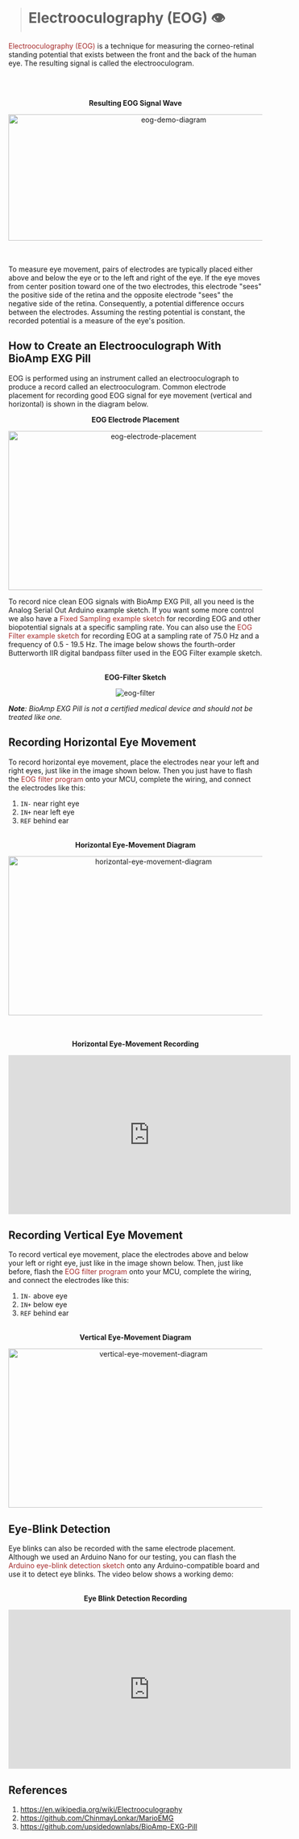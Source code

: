 ># Electrooculography (EOG) &#128065;&#65039;

   
<a href="https://en.wikipedia.org/wiki/Electrooculography" style="color: brown; text-decoration: none;"> Electrooculography (EOG)</a>
  is a technique for measuring the corneo-retinal standing potential that exists between the front and the back of the human eye. The resulting signal is called the electrooculogram.

<br></br>
<p style="text-align: center;"> <b> Resulting EOG Signal Wave </b></p>
<div style="text-align:center;">
<img src="images/EOG/bioamp-exg-pill-eog-demo.jpg" alt="eog-demo-diagram" style="height: 250px; width:640px;"/>
</div>
<br></br>

To measure eye movement, pairs of electrodes are typically placed either above and below the eye or to the left and right of the eye. If the eye moves from center position toward one of the two electrodes, this electrode "sees" the positive side of the retina and the opposite electrode "sees" the negative side of the retina. Consequently, a potential difference occurs between the electrodes. Assuming the resting potential is constant, the recorded potential is a measure of the eye's position.


## How to Create an Electrooculograph With BioAmp EXG Pill

EOG is performed using an instrument called an electrooculograph to produce a record called an electrooculogram. Common electrode placement for recording good EOG signal for eye movement (vertical and horizontal) is shown in the diagram below.

<p style="text-align: center;"> <b> EOG Electrode Placement</b></p>
<div style="text-align:center;">
<img src="images/EOG/bioamp-exg-pill-eog-electrode-placement.jpg" alt="eog-electrode-placement"  style="height: 315px; width:560px;"/>
</div>

To record nice clean EOG signals with BioAmp EXG Pill, all you need is the Analog Serial Out Arduino example sketch. If you want some more control we also have a <a href="https://github.com/upsidedownlabs/BioAmp-EXG-Pill/tree/main/software/FixedSampling" style="color: brown; text-decoration: none;"> Fixed Sampling example sketch</a>
 for recording EOG and other biopotential signals at a specific sampling rate. You can also use the <a href="https://github.com/upsidedownlabs/BioAmp-EXG-Pill/blob/main/software/EOGFilter/EOGFilter.ino" style="color: brown; text-decoration: none;"> EOG Filter example sketch</a>  for recording EOG at a sampling rate of 75.0 Hz and a frequency of 0.5 - 19.5 Hz. The image below shows the fourth-order Butterworth IIR digital bandpass filter used in the EOG Filter example sketch.
<br></br>
<p style="text-align: center;"> <b> EOG-Filter Sketch</b></p>
<div style="text-align:center;">
<img src=" images/EOG/bioamp-exg-pill-eogfilter.jpg" alt="eog-filter" style="max-width:70%;border:6px " style="height: 315px; width:560px;"/>
</div>

_**Note**: BioAmp EXG Pill is not a certified medical device and should not be treated like one._

## Recording Horizontal Eye Movement

To record horizontal eye movement, place the electrodes near your left and right eyes, just like in the image shown below. Then you just have to flash the <a href="https://github.com/upsidedownlabs/BioAmp-EXG-Pill/blob/main/software/EOGFilter/EOGFilter.ino" style="color: brown; text-decoration: none;"> EOG filter program </a>  onto your MCU, complete the wiring, and connect the electrodes like this:

1. `IN-` near right eye
2. `IN+` near left eye
3. `REF` behind ear
<br></br>
<p style="text-align: center;"> <b> Horizontal Eye-Movement Diagram </b></p>
<div style="text-align:center;">
<img src="images/EOG/bioamp-exg-pill-electrooculography-horizontal.jpg" alt="horizontal-eye-movement-diagram" style="height: 315px; width:560px;"/>
</div>
<br></br>
<p style="text-align: center;"> <b> Horizontal Eye-Movement Recording</b></p>
<div style="text-align:center;">
<iframe title="vimeo-player" src="https://player.vimeo.com/video/605740636?h=68382bb00a" width="560" height="315" frameborder="0" allowfullscreen></iframe>
</div>

## Recording Vertical Eye Movement

To record vertical eye movement, place the electrodes above and below your left or right eye, just like in the image shown below. Then, just like before, flash the <a href="https://github.com/upsidedownlabs/BioAmp-EXG-Pill/blob/main/software/EOGFilter/EOGFilter.ino" style="color: brown; text-decoration: none;"> EOG filter program </a> onto your MCU, complete the wiring, and connect the electrodes like this:

1. `IN-` above eye
2. `IN+` below eye
3. `REF` behind ear
<br></br>
<p style="text-align: center;"> <b> Vertical Eye-Movement Diagram </b></p>
<div style="text-align:center;">
<img src="images/EOG/bioamp-exg-pill-electrooculography-vertical.jpg" alt="vertical-eye-movement-diagram"  style="height: 315px; width:560px;"/>
</div>

## Eye-Blink Detection

Eye blinks can also be recorded with the same electrode placement. Although we used an Arduino Nano for our testing, you can flash the <a href="https://github.com/upsidedownlabs/BioAmp-EXG-Pill/blob/main/software/EyeBlinkDetection/EyeBlinkDetection.ino" style="color: brown; text-decoration: none;"> Arduino eye-blink detection sketch</a>
onto any Arduino-compatible board and use it to detect eye blinks. The video below shows a working demo:
<br></br>
<p style="text-align: center;"> <b> Eye Blink Detection Recording </b></p>
<div style="text-align:center;">
<iframe title="vimeo-player" src="https://player.vimeo.com/video/605736032?h=bf6b7bcb55" width="560" height="315" frameborder="0" allowfullscreen></iframe>
</div>

## References

1. <a href="https://en.wikipedia.org/wiki/Electrooculography" style="color: brown; text-decoration: none;"> https://en.wikipedia.org/wiki/Electrooculography</a>
2. <a href="https://github.com/ChinmayLonkar/MarioEMG" style="color: brown; text-decoration: none;">https://github.com/ChinmayLonkar/MarioEMG</a>
3. <a href="https://github.com/upsidedownlabs/BioAmp-EXG-Pill" style="color: brown; text-decoration: none;">https://github.com/upsidedownlabs/BioAmp-EXG-Pill</a>

